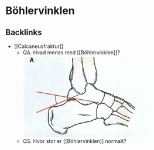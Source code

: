 # Böhlervinklen

## Backlinks
* [[Calcaneusfraktur]]
	* QA. Hvad menes med [[Böhlervinklen]]?
![](BearImages/6628D805-3F8D-4B50-B970-46528A52AB07-7151-000014759989C7DE/50E495F0-B0B2-433E-9B52-0A2FA8C1FB1F.png)
	* QS. Hvor stor er [[Böhlervinklen]] normalt?

<!-- {BearID:A2E40C25-51FF-4FE7-9751-1D17E58FB129-7151-00001465A5E23A76} -->
